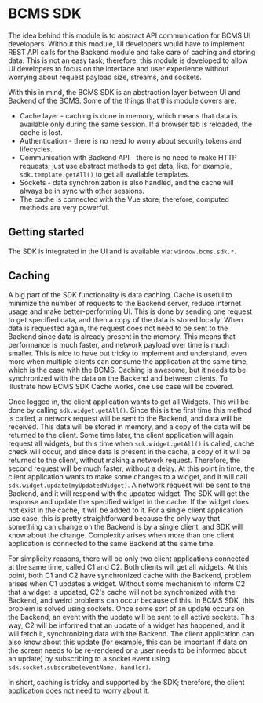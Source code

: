 # BCMS SDK

The idea behind this module is to abstract API communication for BCMS UI developers. Without this module, UI developers would have to implement REST API calls for the Backend module and take care of caching and storing data. This is not an easy task; therefore, this module is developed to allow UI developers to focus on the interface and user experience without worrying about request payload size, streams, and sockets.

With this in mind, the BCMS SDK is an abstraction layer between UI and Backend of the BCMS. Some of the things that this module covers are:

- Cache layer - caching is done in memory, which means that data is available only during the same session. If a browser tab is reloaded, the cache is lost.
- Authentication - there is no need to worry about security tokens and lifecycles.
- Communication with Backend API - there is no need to make HTTP requests; just use abstract methods to get data, like, for example, `sdk.template.getAll()` to get all available templates.
- Sockets - data synchronization is also handled, and the cache will always be in sync with other sessions.
- The cache is connected with the Vue store; therefore, computed methods are very powerful.

## Getting started

The SDK is integrated in the UI and is available via: `window.bcms.sdk.*`.

## Caching

A big part of the SDK functionality is data caching. Cache is useful to minimize the number of requests to the Backend server, reduce internet usage and make better-performing UI. This is done by sending one request to get specified data, and then a copy of the data is stored locally. When data is requested again, the request does not need to be sent to the Backend since data is already present in the memory. This means that performance is much faster, and network payload over time is much smaller. This is nice to have but tricky to implement and understand, even more when multiple clients can consume the application at the same time, which is the case with the BCMS. Caching is awesome, but it needs to be synchronized with the data on the Backend and between clients. To illustrate how BCMS SDK Cache works, one use case will be covered.

Once logged in, the client application wants to get all Widgets. This will be done by calling `sdk.widget.getAll()`. Since this is the first time this method is called, a network request will be sent to the Backend, and data will be received. This data will be stored in memory, and a copy of the data will be returned to the client. Some time later, the client application will again request all widgets, but this time when `sdk.widget.getAll()` is called, cache check will occur, and since data is present in the cache, a copy of it will be returned to the client, without making a network request. Therefore, the second request will be much faster, without a delay. At this point in time, the client application wants to make some changes to a widget, and it will call `sdk.widget.update(myUpdatedWidget)`. A network request will be sent to the Backend, and it will respond with the updated widget. The SDK will get the response and update the specified widget in the cache. If the widget does not exist in the cache, it will be added to it. For a single client application use case, this is pretty straightforward because the only way that something can change on the Backend is by a single client, and SDK will know about the change. Complexity arises when more than one client application is connected to the same Backend at the same time.

For simplicity reasons, there will be only two client applications connected at the same time, called C1 and C2. Both clients will get all widgets. At this point, both C1 and C2 have synchronized cache with the Backend, problem arises when C1 updates a widget. Without some mechanism to inform C2 that a widget is updated, C2's cache will not be synchronized with the Backend, and weird problems can occur because of this. In BCMS SDK, this problem is solved using sockets. Once some sort of an update occurs on the Backend, an event with the update will be sent to all active sockets. This way, C2 will be informed that an update of a widget has happened, and it will fetch it, synchronizing data with the Backend. The client application can also know about this update (for example, this can be important if data on the screen needs to be re-rendered or a user needs to be informed about an update) by subscribing to a socket event using `sdk.socket.subscribe(eventName, handler)`.

In short, caching is tricky and supported by the SDK; therefore, the client application does not need to worry about it.
